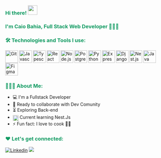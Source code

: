 <div>
<h3 style="color: #109A61FF">Hi there! <img src="https://user-images.githubusercontent.com/42378118/110234147-e3259600-7f4e-11eb-95be-0c4047144dea.gif" width="30"></h3>

<h3 style="color: #109A61FF">
I'm Caio Bahia, Full Stack Web Developer 👨🏽‍💻
</h3>
</div>

<h3 style="color: #109A61FF">🛠️ Technologies and Tools I use: </h3>

<div >
    <img align="center" height=40 alt ="Git" src="https://cdn.jsdelivr.net/gh/devicons/devicon/icons/git/git-original.svg" />
    <img align="center" height=40 alt ="Javascript" src="https://cdn.jsdelivr.net/gh/devicons/devicon/icons/javascript/javascript-plain.svg" />
    <img align="center" height=40 alt ="Typescript" src="https://cdn.jsdelivr.net/gh/devicons/devicon/icons/typescript/typescript-plain.svg" />
    <img align="center" height=40 alt ="React" src="https://cdn.jsdelivr.net/gh/devicons/devicon/icons/react/react-original.svg"/>
    <img align="center" height=40 alt ="Node.js"
    src="https://cdn.jsdelivr.net/gh/devicons/devicon/icons/nodejs/nodejs-original.svg" />
    <img  align="center" height=40 alt ="PostgreSQL" src="https://cdn.jsdelivr.net/gh/devicons/devicon/icons/postgresql/postgresql-plain.svg" />
    <img align="center" height=40 alt ="Python"
    src="https://cdn.jsdelivr.net/gh/devicons/devicon/icons/python/python-original.svg" />
    <img align="center" height=40 alt ="Express"  src="https://cdn.jsdelivr.net/gh/devicons/devicon/icons/express/express-original.svg" />
    <img  align="center" height=40 alt ="Django" src="https://cdn.jsdelivr.net/gh/devicons/devicon/icons/django/django-plain.svg" />
    <img  align="center" height=40  alt="Nest.js" src="https://cdn.jsdelivr.net/gh/devicons/devicon@latest/icons/nestjs/nestjs-original.svg" />
    <img  align="center" height=40 alt="Java" src="https://cdn.jsdelivr.net/gh/devicons/devicon@latest/icons/java/java-original-wordmark.svg" />
    <img align="center" height=40 alt ="Figma"
    src="https://cdn.jsdelivr.net/gh/devicons/devicon/icons/figma/figma-original.svg" />
</div>
<h3 style="color: #109A61FF">👨🏽‍💻 About Me:</h4>

- :computer: I'm a Fullstack Developer
- :rocket: Ready to collaborate with Dev Comunity
- :hourglass_flowing_sand: Exploring Back-end 
- <img align="center" height=18 alt ="Nest.JS" src="https://cdn.jsdelivr.net/gh/devicons/devicon/icons/nestjs/nestjs-plain.svg"> Current learning Nest.Js
- :zap: Fun fact: I love to cook :cook:


<h3 style="color: #109A61FF">❤️ Let's get connected:</h3>

<div >

[![Linkedin](https://img.shields.io/badge/LinkedIn-0077B5?style=for-the-badge&logo=linkedin&logoColor=white)](https://www.linkedin.com/in/caiobahia/)
<a href="mailto:caiobahia.dev@gmail.com"><img src="https://img.shields.io/badge/Gmail-D14836?style=for-the-badge&logo=gmail&logoColor=white"></a>

</div>

<!-- [![Typing SVG](https://readme-typing-svg.demolab.com?font=Fira+Code&weight=600&size=24&pause=1000&color=109A61&width=435&lines=Bem+Vindos+ao+Meu+perfil!%F0%9F%91%8B%F0%9F%98%83;Welcome+to+My+profile!+%F0%9F%91%8B%F0%9F%98%83)](https://git.io/typing-svg) -->
